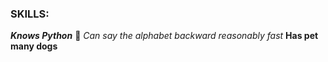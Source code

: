### SKILLS:
**_Knows Python_** :snake:
*Can say the alphabet backward reasonably fast*
**Has pet many dogs**
